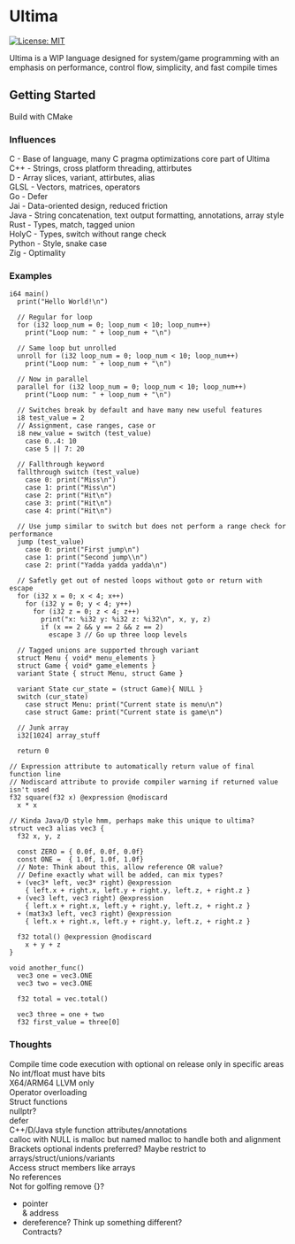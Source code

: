 # Ultima

[![License: MIT](https://img.shields.io/badge/License-MIT-yellow.svg)](https://opensource.org/licenses/MIT)

Ultima is a WIP language designed for system/game programming with an emphasis on performance, control flow, simplicity, and fast compile times

## Getting Started

Build with CMake<br/>

### Influences

C - Base of language, many C pragma optimizations core part of Ultima<br>
C++ - Strings, cross platform threading, attirbutes<br>
D - Array slices, variant, attirbutes, alias<br>
GLSL - Vectors, matrices, operators<br>
Go - Defer<br>
Jai - Data-oriented design, reduced friction<br>
Java - String concatenation, text output formatting, annotations, array style<br>
Rust - Types, match, tagged union<br>
HolyC - Types, switch without range check<br>
Python - Style, snake case<br>
Zig - Optimality<br>

### Examples

```
i64 main()
  print("Hello World!\n")

  // Regular for loop
  for (i32 loop_num = 0; loop_num < 10; loop_num++)
    print("Loop num: " + loop_num + "\n")

  // Same loop but unrolled
  unroll for (i32 loop_num = 0; loop_num < 10; loop_num++)
    print("Loop num: " + loop_num + "\n")

  // Now in parallel
  parallel for (i32 loop_num = 0; loop_num < 10; loop_num++)
    print("Loop num: " + loop_num + "\n")

  // Switches break by default and have many new useful features
  i8 test_value = 2
  // Assignment, case ranges, case or
  i8 new_value = switch (test_value)
    case 0..4: 10
    case 5 || 7: 20

  // Fallthrough keyword
  fallthrough switch (test_value)
    case 0: print("Miss\n")
    case 1: print("Miss\n")
    case 2: print("Hit\n")
    case 3: print("Hit\n")
    case 4: print("Hit\n")

  // Use jump similar to switch but does not perform a range check for performance
  jump (test_value)
    case 0: print("First jump\n")
    case 1: print("Second jump\\n")
    case 2: print("Yadda yadda yadda\n")

  // Safetly get out of nested loops without goto or return with escape
  for (i32 x = 0; x < 4; x++)
    for (i32 y = 0; y < 4; y++)
      for (i32 z = 0; z < 4; z++)
        print("x: %i32 y: %i32 z: %i32\n", x, y, z)
        if (x == 2 && y == 2 && z == 2)
          escape 3 // Go up three loop levels

  // Tagged unions are supported through variant
  struct Menu { void* menu_elements }
  struct Game { void* game_elements }
  variant State { struct Menu, struct Game }

  variant State cur_state = (struct Game){ NULL }
  switch (cur_state)
    case struct Menu: print("Current state is menu\n")
    case struct Game: print("Current state is game\n")

  // Junk array
  i32[1024] array_stuff

  return 0

// Expression attribute to automatically return value of final function line
// Nodiscard attribute to provide compiler warning if returned value isn't used
f32 square(f32 x) @expression @nodiscard
  x * x

// Kinda Java/D style hmm, perhaps make this unique to ultima?
struct vec3 alias vec3 {
  f32 x, y, z

  const ZERO = { 0.0f, 0.0f, 0.0f}
  const ONE =  { 1.0f, 1.0f, 1.0f}
  // Note: Think about this, allow reference OR value?
  // Define exactly what will be added, can mix types?
  + (vec3* left, vec3* right) @expression
    { left.x + right.x, left.y + right.y, left.z, + right.z }
  + (vec3 left, vec3 right) @expression
    { left.x + right.x, left.y + right.y, left.z, + right.z }
  + (mat3x3 left, vec3 right) @expression
    { left.x + right.x, left.y + right.y, left.z, + right.z }

  f32 total() @expression @nodiscard
    x + y + z
}

void another_func()
  vec3 one = vec3.ONE
  vec3 two = vec3.ONE

  f32 total = vec.total()

  vec3 three = one + two
  f32 first_value = three[0]

```

### Thoughts

Compile time code execution with optional on release only in specific areas<br>
No int/float must have bits<br>
X64/ARM64 LLVM only<br>
Operator overloading<br>
Struct functions<br>
nullptr?<br>
defer<br>
C++/D/Java style function attributes/annotations<br>
calloc with NULL is malloc but named malloc to handle both and alignment<br>
Brackets optional indents preferred? Maybe restrict to arrays/struct/unions/variants<br>
Access struct members like arrays<br>
No references<br>
Not for golfing remove {}?<br>

* pointer<br>
& address<br>
* dereference? Think up something different?<br>
Contracts?<br>
